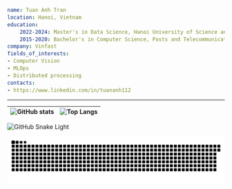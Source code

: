 ```yaml
name: Tuan Anh Tran
location: Hanoi, Vietnam
education:
    2022-2024: Master's in Data Science, Hanoi University of Science and Technology
    2015-2020: Bachelor's in Computer Science, Posts and Telecommunications Institute of Technology
company: Vinfast
fields_of_interests:
- Computer Vision
- MLOps
- Distributed processing
contacts:
- https://www.linkedin.com/in/tuananh112
```
<hr>

| ![GitHub stats](https://github-readme-stats.vercel.app/api?username=ttuananh112&theme=buefy&show_icons=true) | ![Top Langs](https://github-readme-stats.vercel.app/api/top-langs/?username=ttuananh112&layout=default) |
| -- | -- |


![GitHub Snake Light](github-snake.svg#gh-light-mode-only)

![snake gif](https://github.com/ttuananh112/ttuananh112/blob/output/github-contribution-grid-snake.svg)

